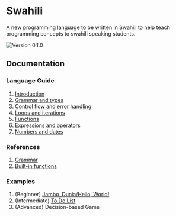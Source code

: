 # Swahili

A new programming language to be written in Swahili to help teach programming concepts to swahili speaking students.

![Version 0.1.0](https://img.shields.io/badge/version-0.1.0-blue)

## Documentation

### Language Guide

1. [Introduction](./docs/guide/01-introduction.md)
2. [Grammar and types](./docs/guide/02-grammar-and-types.md)
3. [Control flow and error handling](./docs/guide/03-control-flow.md)
4. [Loops and iterations](./docs/guide/04-loops.md)
5. [Functions](./docs/guide/05-functions.md)
6. [Expressions and operators](./docs/guide/06-expressions.md)
7. [Numbers and dates](<(./docs/guide/07-numbers.md)>)

### References

1. [Grammar](./docs/ref/grammar.md)
2. [Built-in functions](./docs/ref/built-in-functions.md)

### Examples

1. (Beginner) [Jambo, Dunia/Hello, World!](./examples/jambo.swh)
2. (Intermediate) [To Do List](./examples/tarihi.swh)
3. (Advanced) Decision-based Game
